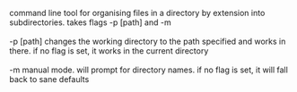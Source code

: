 command line tool for organising files in a directory by extension into subdirectories. takes flags -p [path] and -m <br><br>
-p [path] changes the working directory to the path specified and works in there. if no flag is set, it works in the current directory<br><br>
-m  manual mode. will prompt for directory names. if no flag is set, it will fall back to sane defaults
